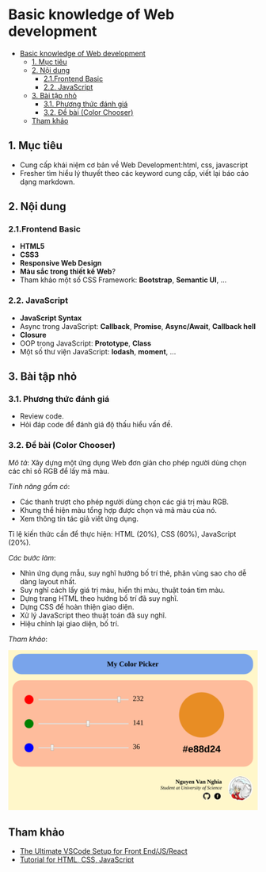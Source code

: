 # Basic knowledge of Web development

- [Basic knowledge of Web development](#basic-knowledge-of-web-development)
  - [1. Mục tiêu](#1-mục-tiêu)
  - [2. Nội dung](#2-nội-dung)
    - [2.1.Frontend Basic](#21frontend-basic)
    - [2.2. JavaScript](#22-javascript)
  - [3. Bài tập nhỏ](#3-bài-tập-nhỏ)
    - [3.1. Phương thức đánh giá](#31-phương-thức-đánh-giá)
    - [3.2. Đề bài (Color Chooser)](#32-đề-bài-color-chooser)
  - [Tham khảo](#tham-khảo)
  
## 1. Mục tiêu

- Cung cấp khái niệm cơ bản về Web Development:html, css, javascript
- Fresher tìm hiểu lý thuyết theo các keyword cung cấp, viết lại báo cáo dạng markdown.

## 2. Nội dung

### 2.1.Frontend Basic

- **HTML5**
- **CSS3**
- **Responsive Web Design**
- **Màu sắc trong thiết kế Web**?
- Tham khảo một số CSS Framework: **Bootstrap**, **Semantic UI**, ...

### 2.2. JavaScript

- **JavaScript Syntax**
- Async trong JavaScript: **Callback**, **Promise**, **Async/Await**, **Callback hell**
- **Closure**
- OOP trong JavaScript: **Prototype**, **Class**
- Một số thư viện JavaScript: **lodash**, **moment**, ...


## 3. Bài tập nhỏ

### 3.1. Phương thức đánh giá

- Review code.
- Hỏi đáp code để đánh giá độ thấu hiểu vấn đề.

### 3.2. Đề bài (Color Chooser)

*Mô tả*: Xây dựng một ứng dụng Web đơn giản cho phép người dùng chọn các chỉ số RGB để lấy mã màu.

*Tính năng gồm có*:

- Các thanh trượt cho phép người dùng chọn các giá trị màu RGB.
- Khung thể hiện màu tổng hợp được chọn và mã màu của nó.
- Xem thông tin tác giả viết ứng dụng.

Tỉ lệ kiến thức cần để thực hiện: HTML (20%), CSS (60%), JavaScript (20%).

*Các bước làm*:

- Nhìn ứng dụng mẫu, suy nghĩ hướng bố trí thẻ, phân vùng sao cho dễ dàng layout nhất.
- Suy nghĩ cách lấy giá trị màu, hiển thị màu, thuật toán tìm màu.
- Dựng trang HTML theo hướng bố trí đã suy nghĩ.
- Dựng CSS để hoàn thiện giao diện.
- Xử lý JavaScript theo thuật toán đã suy nghĩ.
- Hiệu chỉnh lại giao diện, bố trí.

*Tham khảo*:

![](../../media/notes/color-picker.png)

## Tham khảo

- [The Ultimate VSCode Setup for Front End/JS/React](https://medium.com/productivity-freak/the-ultimate-vscode-setup-for-js-react-6a4f7bd51a2)
- [Tutorial for HTML, CSS, JavaScript](https://www.w3schools.com/)
